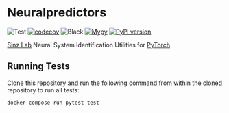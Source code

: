 # Neuralpredictors

![Test](https://github.com/sinzlab/neuralpredictors/workflows/Test/badge.svg)
[![codecov](https://codecov.io/gh/sinzlab/neuralpredictors/branch/main/graph/badge.svg)](https://codecov.io/gh/sinzlab/neuralpredictors)
![Black](https://github.com/sinzlab/neuralpredictors/workflows/Black/badge.svg)
[![Mypy](https://github.com/sinzlab/neuralpredictors/actions/workflows/mypy.yml/badge.svg)](https://github.com/sinzlab/neuralpredictors/actions/workflows/mypy.yml)
[![PyPI version](https://badge.fury.io/py/neuralpredictors.svg)](https://badge.fury.io/py/neuralpredictors)

[Sinz Lab](https://sinzlab.org/) Neural System Identification Utilities for [PyTorch](https://pytorch.org/).

## Running Tests

Clone this repository and run the following command from within the cloned repository to run all tests:

```bash
docker-compose run pytest test
```
